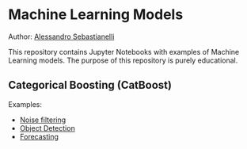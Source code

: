 # Machine Learning Models
Author: [Alessandro Sebastianelli](https://sebbyraft.github.io/)

This repository contains Jupyter Notebooks with examples of Machine Learning models. The purpose of this repository is purely educational. 

## Categorical Boosting (CatBoost)

Examples:

- [Noise filtering](CatBoost/CatBoost-NoiseFiltering.ipynb)
- [Object Detection](CatBoost/CatBoost-ObjectDetection.ipynb)
- [Forecasting](CatBoost/CatBoost-Forecasting.ipynb)
